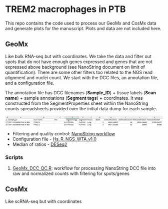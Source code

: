 # TREM2 macrophages in PTB
This repo contains the code used to process our GeoMx and CosMx data and generate plots for the manuscript. Plots and data are not included here. 

## GeoMx
Like bulk RNA-seq but with coordinates. We take the data and filter out spots that do not have enough genes expressed and genes that are not expressed above background (see NanoString document on limit of quantification). There are some other filters too related to the NGS read alignment and nuclei count. We start with the DCC files, an annotation file, and a configuration file. 

The annotation file has DCC filenames (**Sample_ID**) + tissue labels (**Scan name**) + sample annotations (**Segment tags**) + coordinates. It was constructed from the SegmentProperties sheet within the NanoString counts spreadsheets provided over the initial data dump for each sample. 

![Alt text](img/geomx_anno_all_batch_header.png)

* Filtering and quality control: [NanoString workflow](https://www.bioconductor.org/packages/release/workflows/vignettes/GeoMxWorkflows/inst/doc/GeomxTools_RNA-NGS_Analysis.html)
* Configuration file - [Hs_R_NGS_WTA_v1.0](https://nanostring.com/products/geomx-digital-spatial-profiler/geomx-dsp-configuration-files/)
* Median of ratios - [DESeq2](https://hbctraining.github.io/DGE_workshop/lessons/02_DGE_count_normalization.html) 

### Scripts
1. [GeoMx_DCC_QC.R](src/GeoMx_DCC_QC.R): workflow for processing NanoString DCC file into raw and normalized counts with filtering for spots/genes 




## CosMx
Like scRNA-seq but with coordinates

